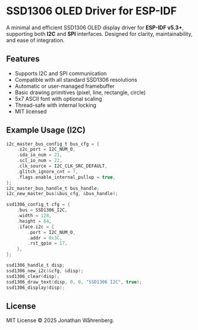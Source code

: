 # SSD1306 OLED Driver for ESP-IDF

A minimal and efficient SSD1306 OLED display driver for **ESP-IDF v5.3+**, supporting both **I2C** and **SPI** interfaces. Designed for clarity, maintainability, and ease of integration.

## Features

* Supports I2C and SPI communication
* Compatible with all standard SSD1306 resolutions
* Automatic or user-managed framebuffer
* Basic drawing primitives (pixel, line, rectangle, circle)
* 5x7 ASCII font with optional scaling
* Thread-safe with internal locking
* MIT licensed

## Example Usage (I2C)

```c
i2c_master_bus_config_t bus_cfg = {
    .i2c_port = I2C_NUM_0,
    .sda_io_num = 21,
    .scl_io_num = 22,
    .clk_source = I2C_CLK_SRC_DEFAULT,
    .glitch_ignore_cnt = 7,
    .flags.enable_internal_pullup = true,
};
i2c_master_bus_handle_t bus_handle;
i2c_new_master_bus(&bus_cfg, &bus_handle);

ssd1306_config_t cfg = {
    .bus = SSD1306_I2C,
    .width = 128,
    .height = 64,
    .iface.i2c = {
        .port = I2C_NUM_0,
        .addr = 0x3C,
        .rst_gpio = 17,
    },
};

ssd1306_handle_t disp;
ssd1306_new_i2c(&cfg, &disp);
ssd1306_clear(disp);
ssd1306_draw_text(disp, 0, 0, "SSD1306 I2C", true);
ssd1306_display(disp);
```

## License

MIT License © 2025 Jonathan Wåhrenberg.
